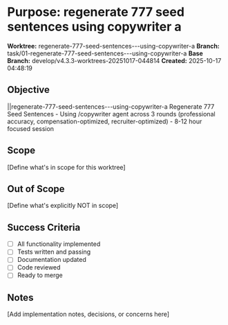 # Purpose: regenerate 777 seed sentences   using copywriter a

**Worktree:** regenerate-777-seed-sentences---using-copywriter-a
**Branch:** task/01-regenerate-777-seed-sentences---using-copywriter-a
**Base Branch:** develop/v4.3.3-worktrees-20251017-044814
**Created:** 2025-10-17 04:48:19

## Objective

||regenerate-777-seed-sentences---using-copywriter-a Regenerate 777 Seed Sentences - Using /copywriter agent across 3 rounds (professional accuracy, compensation-optimized, recruiter-optimized) - 8-12 hour focused session

## Scope

[Define what's in scope for this worktree]

## Out of Scope

[Define what's explicitly NOT in scope]

## Success Criteria

- [ ] All functionality implemented
- [ ] Tests written and passing
- [ ] Documentation updated
- [ ] Code reviewed
- [ ] Ready to merge

## Notes

[Add implementation notes, decisions, or concerns here]
